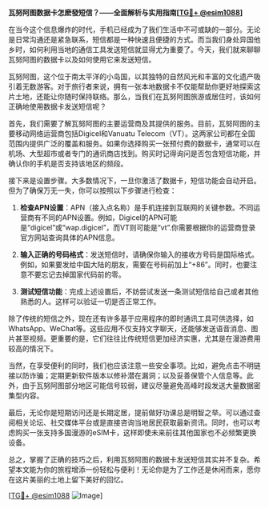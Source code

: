 **瓦努阿图数据卡怎麽發短信？——全面解析与实用指南[[TG💪+ @esim1088](https://t.me/s/esim1088)]**

在当今这个信息爆炸的时代，手机已经成为了我们生活中不可或缺的一部分。无论是日常沟通还是紧急联系，短信都是一种快速且便捷的方式。而当我们身处异国他乡时，如何利用当地的通信工具发送短信就显得尤为重要了。今天，我们就来聊聊瓦努阿图的数据卡以及如何使用它来发送短信。

瓦努阿图，这个位于南太平洋的小岛国，以其独特的自然风光和丰富的文化遗产吸引着无数游客。对于旅行者来说，拥有一张本地数据卡不仅能帮助你更好地探索这片土地，还能让你随时保持联络。那么，当我们在瓦努阿图旅游或居住时，该如何正确地使用数据卡发送短信呢？

首先，我们需要了解瓦努阿图的主要运营商及其提供的服务。目前，瓦努阿图的主要移动网络运营商包括Digicel和Vanuatu Telecom（VT）。这两家公司都在全国范围内提供广泛的覆盖和服务。如果你选择购买一张预付费的数据卡，通常可以在机场、大型超市或者专门的通讯商店找到。购买时记得询问是否包含短信功能，并确认你的手机是否支持该地区的频段。

接下来是设置步骤。大多数情况下，一旦你激活了数据卡，短信功能会自动开启。但为了确保万无一失，你可以按照以下步骤进行检查：

1. **检查APN设置**：APN（接入点名称）是手机连接到互联网的关键参数。不同运营商有不同的APN设置。例如，Digicel的APN可能是“digicel”或“wap.digicel”，而VT则可能是“vt”.你需要根据你的运营商登录官方网站查询具体的APN信息。

2. **输入正确的号码格式**：发送短信时，请确保你输入的接收方号码是国际格式。例如，如果要发给中国大陆的朋友，需要在号码前加上“+86”。同时，也要注意不要忘记去掉国家代码前的零。

3. **测试短信功能**：完成上述设置后，不妨尝试发送一条测试短信给自己或者其他熟悉的人。这样可以验证一切是否正常工作。

除了传统的短信之外，现在还有许多基于应用程序的即时通讯工具可供选择，如WhatsApp、WeChat等。这些应用不仅支持文字聊天，还能够发送语音消息、图片甚至视频。更重要的是，它们往往比传统短信更加经济实惠，尤其是在漫游费用较高的情况下。

当然，在享受便利的同时，我们也应该注意一些安全事项。比如，避免点击不明链接以防诈骗；定期更新软件版本以修补潜在漏洞；以及妥善保管个人信息等。此外，由于瓦努阿图部分地区可能信号较弱，建议尽量避免高峰时段发送大量数据密集型内容。

最后，无论你是短期访问还是长期定居，提前做好功课总是明智之举。可以通过查阅相关论坛、社交媒体平台或是直接咨询当地居民获取最新资讯。同时，也可以考虑购买一张支持多国漫游的eSIM卡，这样即使未来前往其他国家也不必频繁更换设备。

总之，掌握了正确的技巧之后，利用瓦努阿图的数据卡发送短信其实并不复杂。希望本文能为你的旅程增添一份轻松与便利！无论你是为了工作还是休闲而来，愿你在这片美丽的土地上留下美好的回忆。

[[TG💪+ @esim1088](https://t.me/s/esim1088) ![Image](https://i.postimg.cc/4NQfJmqS/Snipaste-2025-05-13-00-14-12.png)]